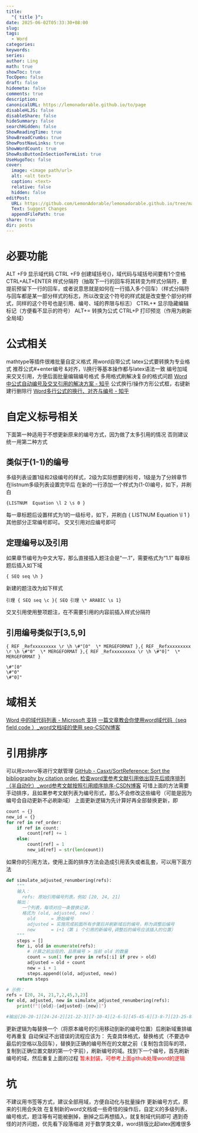 ```yaml
---
title:
  "{ title }": 
date: 2025-06-02T05:33:30+08:00
slug: 
tags:
  - Word
categories: 
keywords: 
series: 
author: Ling
math: true
showToc: true
TocOpen: false
draft: false
hidemeta: false
comments: true
description: 
canonicalURL: https://lemonadorable.github.io/to/page
disableHLJS: false
disableShare: false
hideSummary: false
searchHidden: false
ShowReadingTime: true
ShowBreadCrumbs: true
ShowPostNavLinks: true
ShowWordCount: true
ShowRssButtonInSectionTermList: true
UseHugoToc: false
cover:
  image: <image path/url>
  alt: <alt text>
  caption: <text>
  relative: false
  hidden: false
editPost:
  URL: https://github.com/LemonAdorable/lemonadorable.github.io/tree/master/content
  Text: Suggest Changes
  appendFilePath: true
share: true
dir: posts
---
```

# 必要功能
ALT +F9 显示域代码
CTRL +F9 创建域括号{}，域代码与域括号间要有1个空格
CTRL+ALT+ENTER 样式分隔符（抽取下一行的回车将其转变为样式分隔符，要提前预留下一行的回车，或者说意思就是如何在一行插入多个回车）（样式分隔符与回车都是某一部分样式的标志，所以改变这个符号的样式就是改变整个部分的样式，同样的这个符号也是引用、编号、域的界限与标志）
CTRL+* 显示隐藏编辑标记（方便看不显示的符号）
ALT+= 转换为公式
CTRL+P 打印预览（作用为刷新全局域）
# 公式相关
mathtype等插件很难批量自定义格式
用word自带公式
latex公式要转换为专业格式
推荐公式#+enter编号
&对齐，\\\\换行等基本操作都与latex语法一致
编号加域来交叉引用，方便后面批量编辑编号格式
多用格式刷解决复杂的格式问题
[Word中公式自动编号及交叉引用的解决方案 - 知乎](https://zhuanlan.zhihu.com/p/109212246)
公式换行/操作方形公式框，右键新建行删除行
[Word多行公式的换行、对齐与编号 - 知乎](https://zhuanlan.zhihu.com/p/439988361)
# 自定义标号相关
下面第一种适用于不想更新原来的编号方式，因为做了太多引用的情况
否则建议统一用第二种方式
## 类似于(1-1)的编号
多级列表设置1级和2级编号的样式，2级为实际想要的标号，1级是为了分辨章节
在listnum多级列表设置完毕后
在新的一行添加一个样式为(1-0)编号，如下，并刷白
```
{LISTNUM  Equation \l 2 \s 0 } 
```
每一章标题后设置样式为1的一级标号，如下，并刷白
{ LISTNUM Equation \l 1 }
其他部分正常编号即可。
交叉引用对应编号即可
## 定理编号以及引用
如果章节编号为中文大写，那么直接插入题注会是“一.1”，需要格式为“1.1”
每章标题后插入如下域
```
{ SEQ seq \h }
```
新建的题注改为如下样式
```
引理 { SEQ seq \c }{ SEQ 引理 \* ARABIC \s 1}
```
交叉引用使用整项题注，在不需要引用的内容前插入样式分隔符
## 引用编号类似于\[3,5,9\]

```
{ REF _Refxxxxxxxxx \r \h \#"[0"  \* MERGEFORMAT },{ REF _Refxxxxxxxxx \r \h \#"0"  \* MERGEFORMAT },{ REF _Refxxxxxxxxx \r \h \#"0]"  \* MERGEFORMAT }

\#"[0"
\#"0"
\#"0]"
```


# 域相关
[Word 中的域代码列表 - Microsoft 支持](https://support.microsoft.com/zh-cn/office/word-%E4%B8%AD%E7%9A%84%E5%9F%9F%E4%BB%A3%E7%A0%81%E5%88%97%E8%A1%A8-1ad6d91a-55a7-4a8d-b535-cf7888659a51)
[一篇文章教会你使用word域代码（seq field code ）_word文档域的使用 seq-CSDN博客](https://blog.csdn.net/songchuwang1868/article/details/104816016)
# 引用排序
可以用zotero等进行文献管理
[GitHub - Casxt/SortReference: Sort the bibliography by citation order.](https://github.com/Casxt/SortReference)
[检查word里参考文献引用依出现先后顺序排列（半自动化）_word参考文献按照引用顺序排序-CSDN博客](https://blog.csdn.net/Zjhao666/article/details/123494160)
可惜上面的方法需要手动排序，且如果参考文献列表为编号形式，那么不会修改这些编号（可能是因为编号会自动更新不必刷新域）
上面更新逻辑为先计算好再全部替换更新，即
``` PYTHON
count = {}
new_id = {}
for ref in ref_order:
    if ref in count:
        count[ref] += 1
    else:
        count[ref] = 1
        new_id[ref] = str(len(count))
```

如果你的引用方法，使用上面的排序方法会造成引用丢失或者乱套，可以用下面方法
``` PYTHON
def simulate_adjusted_renumbering(refs):
    """
    输入：
      refs: 原始引用编号列表，例如 [20, 24, 21]
    输出：
      一个列表，每项对应一条替换记录，
      格式为 (old, adjusted, new)：
        old      = 原始编号
        adjusted = 实施完成前面所有步骤后并刷新域后的编号，称为调整后编号
        new      = i+1（第 i 个引用的新编号,调整后的编号应该插入的位置）
    """
    steps = []
    for i, old in enumerate(refs):
        # 计算之前出现的，且原编号 > 当前 old 的数量
        count = sum(1 for prev in refs[:i] if prev > old)
        adjusted = old + count
        new = i + 1
        steps.append((old, adjusted, new))
    return steps

# 示例：
refs = [20, 24, 21,7,2,45,3,23]
for old, adjusted, new in simulate_adjusted_renumbering(refs):
    print(f"[{old}-{adjusted}-{new}]")

#输出[20-20-1][24-24-2][21-22-3][7-10-4][2-6-5][45-45-6][3-8-7][23-25-8]

```
更新逻辑为每替换一个（将原本编号的引用移动到新的编号位置）后刷新域重排编号再重复
自动保证不出错误的流程应该为：
先查具体格式，替换格式（不要选中最后的空格以及回车），替换到正确的编号所在的文献之前（复制包含回车的项，复制到正确位置文献的第一个字前），刷新编号的域。找到下一个编号，首先刷新编号的域，然后重复上面的过程
<font color="#ff0000">暂未封装，可参考上面github处理word的逻辑</font>
# 坑
不建议用书签等方式，建议全部用域，方便自动化与批量操作
更新编号方式，原来的引用会失效
在复制新的word文档或一些奇怪的操作后，自定义的多级列表，编号格式，题注等有可能被删掉，删掉之后再想插入，就复制域代码即可
遇到奇怪的对齐问题，优先看下段落缩进
对于数学类文章，word排版比起latex困难很多